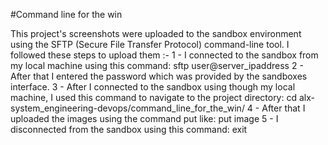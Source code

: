 #Command line for the win

This project's screenshots were uploaded to the sandbox environment using the SFTP (Secure File Transfer Protocol) command-line tool. I followed these steps to upload them :-
	1 - I connected to the sandbox from my local machine using this command:
		sftp user@server_ipaddress
	2 - After that I entered the password which was provided by the sandboxes interface.
	3 - After I connected to the sandbox using though my local machine, I used this command to navigate to the project directory:
		cd alx-system_engineering-devops/command_line_for_the_win/
	4 - After that I uploaded the images using the command put like:
		put image
	5 - I disconnected from the sandbox using this command:
		exit
